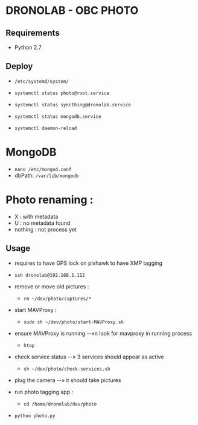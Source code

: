 # DRONOLAB - OBC PHOTO

## Requirements

* Python 2.7

## Deploy

* `/etc/systemd/system/`

* `systemctl status photo@root.service`

* `systemctl status syncthing@dronolab.service`

* `systemctl status mongodb.service`

* `systemctl daemon-reload`


# MongoDB

* `nano /etc/mongod.conf`
* dbPath: `/var/lib/mongodb`

# Photo renaming :

* X : with metadata
* U : no metadata found
* nothing : not process yet

## Usage

* requires to have GPS lock on pixhawk to have XMP tagging

* `ssh dronolab@192.168.1.112`

* remove or move old pictures :
  * `rm ~/dev/photo/captures/*`

* start MAVProxy :
  * `sudo sh ~/dev/photo/start-MAVProxy.sh`

* ensure MAVProxy is running --»n look for mavproxy in running process
  * `htop`

* check service status --» 3 services should appear as active
  * `sh ~/dev/photo/check-services.sh`

* plug the camera --» it should take pictures

* run photo tagging app :
  * `cd /home/dronolab/dev/photo`
 * `python photo.py`
